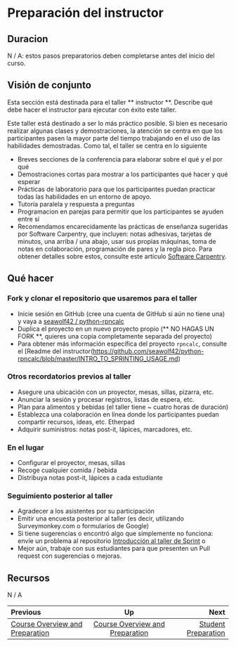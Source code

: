 <!-- comienza la sección de título generado automáticamente -->
# Preparación del instructor
<!-- fin de la sección autogenerada -->


## Duracion

N / A: estos pasos preparatorios deben completarse antes del inicio del curso.


## Visión de conjunto

Esta sección está destinada para el taller ** instructor **. Describe qué debe hacer el instructor para ejecutar con éxito este taller.

Este taller está destinado a ser lo más práctico posible. Si bien es necesario realizar algunas clases y demostraciones, la atención se centra en que los participantes pasen la mayor parte del tiempo trabajando en el uso de las habilidades demostradas. Como tal, el taller se centra en lo siguiente

* Breves secciones de la conferencia para elaborar sobre el qué y el por qué
* Demostraciones cortas para mostrar a los participantes qué hacer y qué esperar
* Prácticas de laboratorio para que los participantes puedan practicar todas las habilidades en un entorno de apoyo.
* Tutoría paralela y respuesta a preguntas
* Programacion en parejas para permitir que los participantes se ayuden entre sí
* Recomendamos encarecidamente las prácticas de enseñanza sugeridas por Software Carpentry, que incluyen: notas adhesivas, tarjetas de minutos, una arriba / una abajo, usar sus propias máquinas, toma de notas en colaboración, programación de pares y la regla pico. Para obtener detalles sobre estos, consulte este artículo [Software Carpentry](https://swcarpentry.github.io/instructor-training/15-practices/).


## Qué hacer

### Fork y clonar el repositorio que usaremos para el taller

* Inicie sesión en GitHub (cree una cuenta de GitHub si aún no tiene una) y vaya a [seawolf42 / python-rpncalc](https://github.com/seawolf42/python-rpncalc)
* Duplica el proyecto en un nuevo proyecto propio (** NO HAGAS UN FORK **, quieres una copia completamente separada del proyecto)
* Para obtener más información específica del proyecto `rpncalc`, consulte el [Readme del instructor(https://github.com/seawolf42/python-rpncalc/blob/master/INTRO_TO_SPRINTING_USAGE.md)

### Otros recordatorios previos al taller

* Asegure una ubicación con un proyector, mesas, sillas, pizarra, etc.
* Anunciar la sesión y procesar registros, listas de espera, etc.
* Plan para alimentos y bebidas (el taller tiene ~ cuatro horas de duración)
* Establezca una colaboración en línea donde los participantes puedan compartir recursos, ideas, etc. Etherpad
* Adquirir suministros: notas post-it, lápices, marcadores, etc.

### En el lugar

* Configurar el proyector, mesas, sillas
* Recoge cualquier comida / bebida
* Distribuya notas post-it, lápices a cada estudiante

### Seguimiento posterior al taller

* Agradecer a los asistentes por su participación
* Emitir una encuesta posterior al taller (es decir, utilizando Surveymonkey.com o formularios de Google)
* Si tiene sugerencias o encontró algo que simplemente no funciona: envíe un problema al repositorio [Introducción al taller de Sprint](https://github.com/chalmerlowe/intro_to_sprinting/issues/) o
* Mejor aún, trabaje con sus estudiantes para que presenten un Pull request con sugerencias o mejoras.


## Recursos

N / A


<!-- begin auto-generated nav-links section -->
| Previous | Up | Next |
|:---------|:---:|-----:|
| [Course Overview and Preparation](./prereq_overview.md) | [Course Overview and Preparation](./prereq_overview.md) | [Student Preparation](./prereq_student.md) |
<!-- end auto-generated section -->
